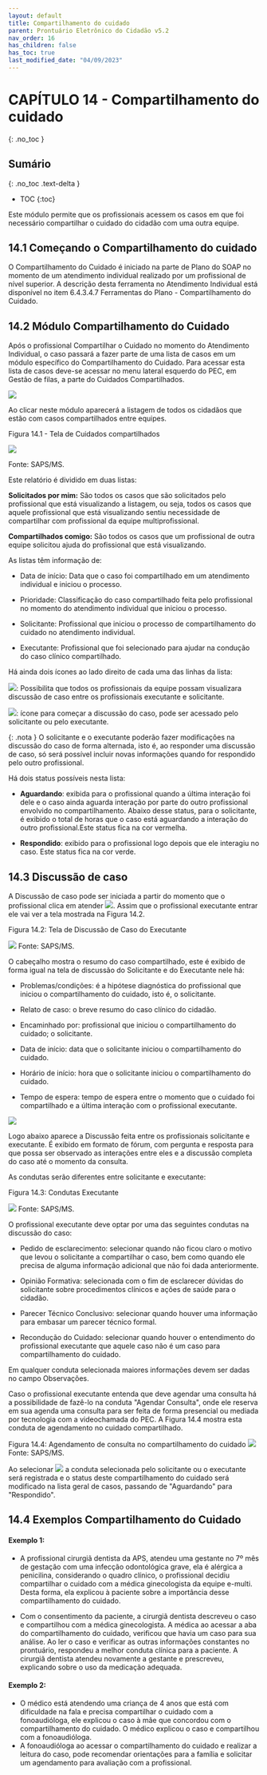 ```yaml
---
layout: default
title: Compartilhamento do cuidado
parent: Prontuário Eletrônico do Cidadão v5.2
nav_order: 16
has_children: false
has_toc: true
last_modified_date: "04/09/2023"
---
```


# CAPÍTULO 14 - Compartilhamento do cuidado
{: .no_toc }

## Sumário
{: .no_toc .text-delta }

- TOC
{:toc}

Este módulo permite que os profissionais acessem os casos em que foi necessário compartilhar o cuidado do cidadão com uma outra equipe. 


## 14.1 Começando o Compartilhamento do cuidado

O Compartilhamento do Cuidado é iniciado na parte de Plano do SOAP no momento de um atendimento individual realizado por um profissional de nível superior. A descrição desta ferramenta no Atendimento Individual está disponível no item 6.4.3.4.7 Ferramentas do Plano - Compartilhamento do Cuidado.


## 14.2 Módulo Compartilhamento do Cuidado

Após o profissional Compartilhar o Cuidado no momento do Atendimento Individual, o caso passará a fazer parte de uma lista de casos em um módulo específico do Compartilhamento do Cuidado. Para acessar esta lista de casos deve-se acessar no menu lateral esquerdo do PEC, em Gestão de filas, a parte do Cuidados Compartilhados. 

![](media/comp_cuidado/pec_image1.png)

Ao clicar neste módulo aparecerá a listagem de todos os cidadãos que estão com casos compartilhados entre equipes.

Figura 14.1 - Tela de Cuidados compartilhados 

![](media/comp_cuidado/pec_image2.png)

Fonte: SAPS/MS.

Este relatório é dividido em duas listas:

**Solicitados por mim:** São todos os casos que são solicitados pelo profissional que está visualizando a listagem, ou seja, todos os casos que aquele profissional que está visualizando sentiu necessidade de compartilhar com profissional da equipe multiprofissional.

**Compartilhados comigo:** São todos os casos que um profissional de outra equipe solicitou ajuda do profissional que está visualizando.

As listas têm informação de:
- Data de início: Data que o caso foi compartilhado em um atendimento individual e iniciou o processo. 

- Prioridade: Classificação do caso compartilhado feita pelo profissional no momento do atendimento individual que iniciou o processo.

- Solicitante: Profissional que iniciou o processo de compartilhamento do cuidado no atendimento individual.

- Executante: Profissional que foi selecionado para ajudar na condução do caso clínico compartilhado.

Há ainda dois ícones ao lado direito de cada uma das linhas da lista:

![](media/comp_cuidado/pec_image3.png): Possibilita que todos os profissionais da equipe possam visualizara discussão de caso entre os profissionais executante e solicitante. 

![](media/comp_cuidado/pec_image4.png): ícone para começar a discussão do caso, pode ser acessado pelo solicitante ou pelo executante. 

{: .nota }
O solicitante e o executante poderão fazer modificações na discussão do caso de forma alternada, isto é, ao responder uma discussão de caso, só será possível incluir novas informações quando for respondido pelo outro profissional.

Há dois status possíveis nesta lista:
- **Aguardando**: exibida para o profissional quando a última interação foi dele e o caso ainda aguarda interação por parte do outro profissional envolvido no compartilhamento. Abaixo desse status, para o solicitante, é exibido o total de horas que o caso está aguardando a interação do outro profissional.Este status fica na cor vermelha.

- **Respondido**: exibido para o profissional logo depois que ele interagiu no caso. Este status fica na cor verde.

## 14.3 Discussão de caso

A Discussão de caso pode ser iniciada a partir do momento que o profissional clica em atender ![](media/comp_cuidado/pec_image4.png). Assim que o profissional executante entrar ele vai ver a tela mostrada na Figura 14.2.  

Figura 14.2: Tela de Discussão de Caso do Executante

![](media/comp_cuidado/pec_image5.png)
Fonte: SAPS/MS.

O cabeçalho mostra o resumo do caso compartilhado, este é exibido de forma igual na tela de discussão do Solicitante e do Executante nele há:

- Problemas/condições: é a hipótese diagnóstica do profissional que iniciou o compartilhamento do cuidado, isto é, o solicitante.

- Relato de caso: o breve resumo do caso clínico do cidadão.

- Encaminhado por: profissional que iniciou o compartilhamento do cuidado; o solicitante. 

- Data de início: data que o solicitante iniciou o compartilhamento do cuidado.

- Horário de início: hora que o solicitante iniciou o compartilhamento do cuidado.

- Tempo de espera: tempo de espera entre o momento que o cuidado foi compartilhado e a última interação com o profissional executante.

![](media/comp_cuidado/pec_image6.png)


Logo abaixo aparece a Discussão feita entre os profissionais solicitante e executante. É exibido em formato de fórum, com pergunta e resposta para que possa ser observado as interações entre eles e a discussão completa do caso até o momento da consulta.

As condutas serão diferentes entre solicitante e executante:

Figura 14.3: Condutas Executante

![](media/comp_cuidado/pec_image7.png)
Fonte: SAPS/MS.


O profissional executante deve optar por uma das seguintes condutas na discussão do caso:

- Pedido de esclarecimento: selecionar quando não ficou claro o motivo que levou o solicitante a compartilhar o caso, bem como quando ele precisa de alguma informação adicional que não foi dada anteriormente.

- Opinião Formativa: selecionada com o fim de esclarecer dúvidas do solicitante sobre procedimentos clínicos e ações de saúde para o cidadão. 

- Parecer Técnico Conclusivo: selecionar quando houver uma informação para embasar um parecer técnico formal.

- Recondução do Cuidado: selecionar quando houver o entendimento do profissional executante que aquele caso não é um caso para compartilhamento do cuidado.

Em qualquer conduta selecionada maiores informações devem ser dadas no campo Observações.

Caso o profissional executante entenda que deve agendar uma consulta há a possibilidade de fazê-lo na conduta "Agendar Consulta", onde ele reserva em sua agenda uma consulta para ser feita de forma presencial ou mediada por tecnologia com a videochamada do PEC. A Figura 14.4 mostra esta conduta de agendamento no cuidado compartilhado.

Figura 14.4: Agendamento de consulta no compartilhamento do cuidado
![](media/comp_cuidado/pec_image8.png)
Fonte: SAPS/MS.

Ao selecionar ![](media/comp_cuidado/pec_image9.png) a conduta selecionada pelo solicitante ou o executante será registrada e o status deste compartilhamento do cuidado será modificado na lista geral de casos, passando de "Aguardando" para "Respondido".

## 14.4 Exemplos Compartilhamento do Cuidado

#### Exemplo 1:

 - A profissional cirurgiã dentista da APS, atendeu uma gestante no 7º mês de gestação com uma infecção odontológica grave, ela é alérgica a penicilina, considerando o quadro clínico, o profissional decidiu compartilhar o cuidado com a médica ginecologista da equipe e-multi. Desta forma, ela explicou à paciente sobre a importância desse compartilhamento do cuidado. 

- Com o consentimento da paciente, a cirurgiã dentista descreveu o caso e compartilhou com a médica ginecologista. A médica ao acessar a aba do compartilhamento do cuidado, verificou que havia um caso para sua análise. Ao ler o caso e verificar as outras informações constantes no prontuário, respondeu a melhor conduta clínica para a paciente. A cirurgiã dentista atendeu novamente a gestante e prescreveu, explicando sobre o uso da medicação adequada. 

#### Exemplo 2:

- O médico está atendendo uma criança de 4 anos que está com dificuldade na fala e precisa compartilhar o cuidado com a fonoaudióloga, ele explicou o caso à mãe que concordou com o compartilhamento do cuidado. O médico explicou o caso e compartilhou com a fonoaudióloga. 
- A fonoaudióloga ao acessar o compartilhamento do cuidado e realizar a leitura do caso, pode recomendar orientações para a família e solicitar um agendamento para avaliação com a profissional. 

